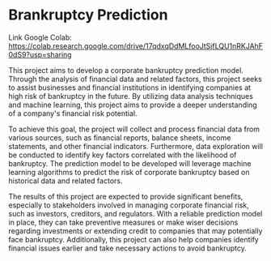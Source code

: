# Brankruptcy Prediction

Link Google Colab: https://colab.research.google.com/drive/17qdxqDdMLfooJtSjfLQU1nRKJAhF0dS9?usp=sharing

This project aims to develop a corporate bankruptcy prediction model. Through the analysis of financial data and related factors, this project seeks to assist businesses and financial institutions in identifying companies at high risk of bankruptcy in the future. By utilizing data analysis techniques and machine learning, this project aims to provide a deeper understanding of a company's financial risk potential.

To achieve this goal, the project will collect and process financial data from various sources, such as financial reports, balance sheets, income statements, and other financial indicators. Furthermore, data exploration will be conducted to identify key factors correlated with the likelihood of bankruptcy. The prediction model to be developed will leverage machine learning algorithms to predict the risk of corporate bankruptcy based on historical data and related factors.

The results of this project are expected to provide significant benefits, especially to stakeholders involved in managing corporate financial risk, such as investors, creditors, and regulators. With a reliable prediction model in place, they can take preventive measures or make wiser decisions regarding investments or extending credit to companies that may potentially face bankruptcy. Additionally, this project can also help companies identify financial issues earlier and take necessary actions to avoid bankruptcy.
